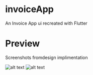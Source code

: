 # invoiceApp

An Invoice App ui recreated with Flutter

# Preview

Screenshots fromdesign implimentation

![alt text](https://github.com/peerpal/invoice/assets/preview1.jpg?raw=true)
![alt text](https://github.com/peerpal/invoice/assets/preview2.jpg?raw=true)


